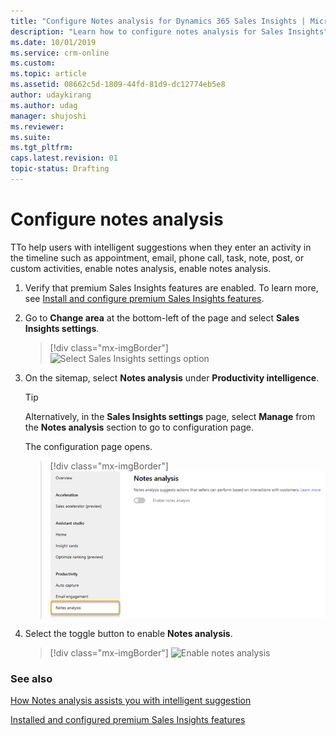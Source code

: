 ```yaml
---
title: "Configure Notes analysis for Dynamics 365 Sales Insights | MicrosoftDocs"
description: "Learn how to configure notes analysis for Sales Insights"
ms.date: 10/01/2019
ms.service: crm-online
ms.custom: 
ms.topic: article
ms.assetid: 08662c5d-1809-44fd-81d9-dc12774eb5e8
author: udaykirang
ms.author: udag
manager: shujoshi
ms.reviewer: 
ms.suite: 
ms.tgt_pltfrm: 
caps.latest.revision: 01
topic-status: Drafting
---
```


# Configure notes analysis

TTo help users with intelligent suggestions when they enter an activity in the timeline such as appointment, email, phone call, task, note, post, or custom activities, enable notes analysis, enable notes analysis.

1. Verify that premium Sales Insights features are enabled. To learn more, see [Install and configure premium Sales Insights features](intro-admin-guide-sales-insights.md##install-and-configure-premium-sales-insights-features). 

2.	Go to **Change area** at the bottom-left of the page and select **Sales Insights settings**.

    > [!div class="mx-imgBorder"]
    > ![Select Sales Insights settings option](media/si-admin-change-area-sales-insights-settings.png "Select Sales Insights settings option")

3.  On the sitemap, select **Notes analysis** under **Productivity intelligence**.

    > [!TIP]
    > Alternatively, in the **Sales Insights settings** page, select **Manage** from the **Notes analysis** section to go to configuration page.

    The configuration page opens.

    > [!div class="mx-imgBorder"]
    > ![Notes analysis configuration page](media/si-admin-notes-analysis-configuration-page.png "Notes analysis configuration page")

4. Select the toggle button to enable **Notes analysis**.

    > [!div class="mx-imgBorder"]
    > ![Enable notes analysis](media/si-admin-notes-analysis-enable.png "Enable notes analysis")


### See also

[How Notes analysis assists you with intelligent suggestion](notes-analysis.md)

[Installed and configured premium Sales Insights features](intro-admin-guide-sales-insights.md##install-and-configure-premium-sales-insights-features)